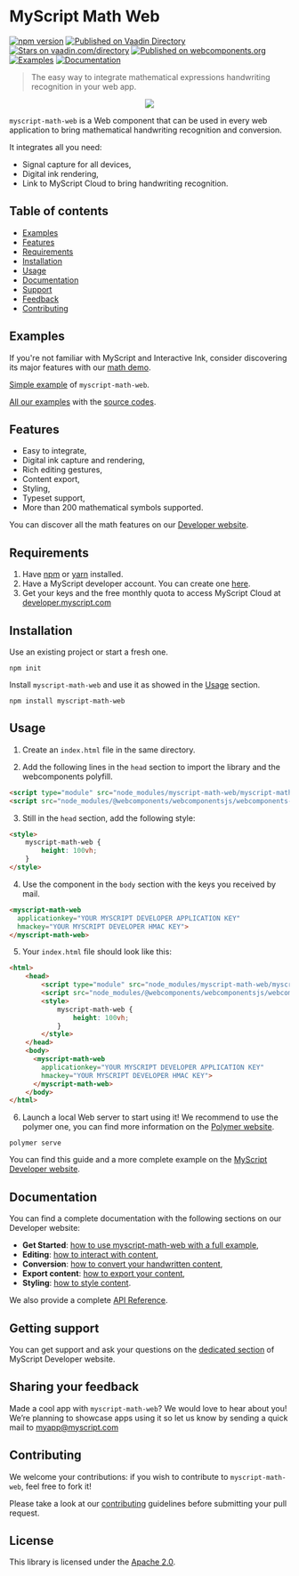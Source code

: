 # MyScript Math Web

[![npm version](https://badge.fury.io/js/myscript-math-web.svg)](https://badge.fury.io/js/myscript-math-web)
[![Published on Vaadin  Directory](https://img.shields.io/badge/Vaadin%20Directory-published-00b4f0.svg)](https://vaadin.com/directory/component/MyScriptmyscript-math-web)
[![Stars on vaadin.com/directory](https://img.shields.io/vaadin-directory/star/MyScriptmyscript-math-web.svg)](https://vaadin.com/directory/component/MyScriptmyscript-math-web)
[![Published on webcomponents.org](https://img.shields.io/badge/webcomponents.org-published-blue.svg)](https://www.webcomponents.org/element/MyScript/myscript-math-web)
[![Examples](https://img.shields.io/badge/Link%20to-examples-blue.svg)](https://myscript.github.io/myscript-math-web/#/elements/myscript-math-web/demos/other-examples)
[![Documentation](https://img.shields.io/badge/Link%20to-documentation-green.svg)](https://developer.myscript.com/docs/interactive-ink/latest/web/web-components/math-element/)

> The easy way to integrate mathematical expressions handwriting recognition in your web app.

<p align="center">
  <img src="preview.gif">
</p>
 
`myscript-math-web` is a Web component that can be used in every web application to bring mathematical handwriting recognition and conversion. 

It integrates all you need:  
* Signal capture for all devices,
* Digital ink rendering,
* Link to MyScript Cloud to bring handwriting recognition.

## Table of contents

* [Examples](https://github.com/MyScript/myscript-math-web#examples)
* [Features](https://github.com/MyScript/myscript-math-web#features)
* [Requirements](https://github.com/MyScript/myscript-math-web#requirements)
* [Installation](https://github.com/MyScript/myscript-math-web#installation)
* [Usage](https://github.com/MyScript/myscript-math-web#usage)
* [Documentation](https://github.com/MyScript/myscript-math-web#documentation)
* [Support](https://github.com/MyScript/myscript-math-web#support)
* [Feedback](https://github.com/MyScript/myscript-math-web#sharing-your-feedback)
* [Contributing](https://github.com/MyScript/myscript-math-web#contributing)


## Examples

If you're not familiar with MyScript and Interactive Ink, consider discovering its major features with our [math demo](http://webdemo.myscript.com/views/math.html).

[Simple example](https://myscript.github.io/myscript-math-web/#/elements/myscript-math-web/demos/get-started-[v4]) of `myscript-math-web`. 

[All our examples](https://myscript.github.io/myscript-math-web/#/elements/myscript-math-web/demos/other-examples) with the [source codes](https://github.com/MyScript/myscript-math-web/tree/master/src/demo-app/examples).


## Features

* Easy to integrate,
* Digital ink capture and rendering,
* Rich editing gestures,
* Content export,
* Styling,
* Typeset support,
* More than 200 mathematical symbols supported.

You can discover all the math features on our [Developer website](https://developer.myscript.com/math).


## Requirements

1. Have [npm](https://www.npmjs.com/get-npm) or [yarn](https://yarnpkg.com/en/docs/install) installed.
2. Have a MyScript developer account. You can create one [here](https://dev.myscript.com/).
2. Get your keys and the free monthly quota to access MyScript Cloud at [developer.myscript.com](https://developer.myscript.com)
 
## Installation

Use an existing project or start a fresh one.

```shell
npm init
```

Install `myscript-math-web` and use it as showed in the [Usage]() section.

```shell
npm install myscript-math-web
```


## Usage

1. Create an `index.html` file in the same directory. 

2. Add the following lines in the `head` section to import the library and the webcomponents polyfill.

```html
<script type="module" src="node_modules/myscript-math-web/myscript-math-web.js"></script>
<script src="node_modules/@webcomponents/webcomponentsjs/webcomponents-loader.js"></script>
```  

3. Still in the `head` section, add the following style:

```html
<style>
    myscript-math-web {
        height: 100vh;
    }
</style>
```

4. Use the component in the `body` section with the keys you received by mail.

```html
<myscript-math-web
  applicationkey="YOUR MYSCRIPT DEVELOPER APPLICATION KEY"
  hmackey="YOUR MYSCRIPT DEVELOPER HMAC KEY">
</myscript-math-web>
```

5. Your `index.html` file should look like this:

```html
<html>
    <head>
        <script type="module" src="node_modules/myscript-math-web/myscript-math-web.js"></script>
        <script src="node_modules/@webcomponents/webcomponentsjs/webcomponents-loader.js"></script>
        <style>
            myscript-math-web {
                height: 100vh;
            }
        </style>
    </head>
    <body>
      <myscript-math-web
        applicationkey="YOUR MYSCRIPT DEVELOPER APPLICATION KEY"
        hmackey="YOUR MYSCRIPT DEVELOPER HMAC KEY">
      </myscript-math-web>
    </body>
</html>
```

6. Launch a local Web server to start using it! We recommend to use the polymer one, you can find more information on the [Polymer website](https://www.polymer-project.org/3.0/start/install-3-0).

```
polymer serve
```

You can find this guide and a more complete example on the [MyScript Developer website](https://developer.myscript.com/docs/interactive-ink/latest/web/web-components/math-element/get-started/).


## Documentation

You can find a complete documentation with the following sections on our Developer website:

* **Get Started**: [how to use myscript-math-web with a full example](https://developer.myscript.com/docs/interactive-ink/latest/web/web-components/math-element/get-started/),
* **Editing**: [how to interact with content](https://developer.myscript.com/docs/interactive-ink/latest/web/web-components/math-element/editing/),
* **Conversion**: [how to convert your handwritten content](https://developer.myscript.com/docs/interactive-ink/latest/web/web-components/math-element/conversion/),
* **Export content**: [how to export your content](https://developer.myscript.com/docs/interactive-ink/latest/web/web-components/math-element/import-and-export/),
* **Styling**: [how to style content](https://developer.myscript.com/docs/interactive-ink/latest/web/web-components/math-element/styling/).

We also provide a complete [API Reference](https://myscript.github.io/myscript-math-web/components/myscript-math-web/#/elements/myscript-math-web).

## Getting support

You can get support and ask your questions on the [dedicated section](https://developer-support.myscript.com/support/discussions/forums/16000096021) of MyScript Developer website.

## Sharing your feedback

Made a cool app with `myscript-math-web`? We would love to hear about you!
We’re planning to showcase apps using it so let us know by sending a quick mail to [myapp@myscript.com](mailto://myapp@myscript.com)

## Contributing

We welcome your contributions: if you wish to contribute to `myscript-math-web`, feel free to fork it!

Please take a look at our [contributing](CONTRIBUTING.md) guidelines before submitting your pull request.

## License

This library is licensed under the [Apache 2.0](http://opensource.org/licenses/Apache-2.0).
